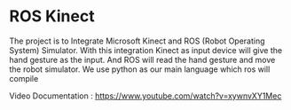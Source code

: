 ROS Kinect
==========
The project is to Integrate Microsoft Kinect and ROS (Robot Operating System) Simulator.
With this integration Kinect as input device will give the hand gesture as the input.
And ROS will read the hand gesture and move the robot simulator.
We use python as our main language which ros will compile

Video Documentation :
https://www.youtube.com/watch?v=xywnvXY1Mec

